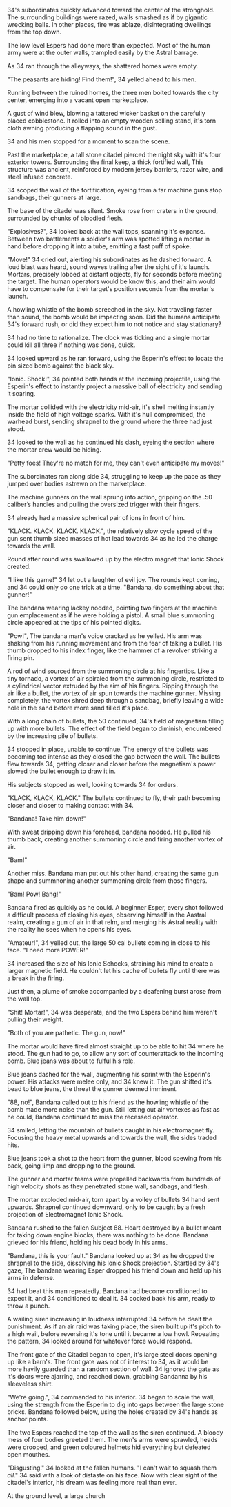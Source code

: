 34's subordinates quickly advanced toward the center of the stronghold. The surrounding buildings were razed, walls smashed as if by gigantic wrecking balls. In other places, fire was ablaze, disintegrating dwellings from the top down.

The low level Espers had done more than expected. Most of the human army were at the outer walls, trampled easily by the Astral barrage.

As 34 ran through the alleyways, the shattered homes were empty. 

"The peasants are hiding! Find them!", 34 yelled ahead to his men.
 
Running between the ruined homes, the three men bolted towards the city center, emerging into a vacant open marketplace.

A gust of wind blew, blowing a tattered wicker basket on the carefully placed cobblestone. It rolled into an empty wooden selling stand, it's torn cloth awning producing a flapping sound in the gust.

34 and his men stopped for a moment to scan the scene. 

Past the marketplace, a tall stone citadel pierced the night sky with it's four exterior towers. Surrounding the final keep, a thick fortified wall, This structure was ancient, reinforced by modern jersey barriers, razor wire, and steel infused concrete.

34 scoped the wall of the fortification, eyeing from a far machine guns atop sandbags, their gunners at large.

The base of the citadel was silent. Smoke rose from craters in the ground, surrounded by chunks of bloodied flesh.

"Explosives?", 34 looked back at the wall tops, scanning it's expanse. Between two battlements a soldier's arm was spotted lifting a mortar in hand before dropping it into a tube, emitting a fast puff of spoke.

"Move!" 34 cried out, alerting his subordinates as he dashed forward. A loud blast was heard, sound waves trailing after the sight of it's launch. Mortars, precisely lobbed at distant objects, fly for seconds before meeting the target. The human operators would be know this, and their aim would have to compensate for their target's position seconds from the mortar's launch. 

A howling whistle of the bomb screeched in the sky. Not traveling faster than sound, the bomb would be impacting soon. Did the humans anticipate 34's forward rush, or did they expect him to not notice and stay stationary? 
 
34 had no time to rationalize. The clock was ticking and a single mortar could kill all three if nothing was done, quick.

34 looked upward as he ran forward, using the Esperin's effect to locate the pin sized bomb against the black sky.

"Ionic. Shock!", 34 pointed both hands at the incoming projectile, using the Esperin's effect to instantly project a massive ball of electricity and sending it soaring. 

The mortar collided with the electricity mid-air, it's shell melting instantly inside the field of high voltage sparks. With it's hull compromised, the warhead burst, sending shrapnel to the ground where the three had just stood. 

34 looked to the wall as he continued his dash, eyeing the section where the mortar crew would be hiding.

"Petty foes! They're no match for me, they can't even anticipate my moves!"

The subordinates ran along side 34, struggling to keep up the pace as they jumped over bodies astrewn on the marketplace.

The machine gunners on the wall sprung into action, gripping on the .50 caliber’s handles and pulling the oversized trigger with their fingers.

34 already had a massive spherical pair of ions in front of him.

"KLACK. KLACK. KLACK. KLACK.", the relatively slow cycle speed of the gun sent thumb sized masses of hot lead towards 34 as he led the charge towards the wall.

Round after round was swallowed up by the electro magnet that Ionic Shock created.

"I like this game!"  34 let out a laughter of evil joy. The rounds kept coming, and 34 could only do one trick at a time. "Bandana, do something about that gunner!"

The bandana wearing lackey nodded, pointing two fingers at the machine gun emplacement as if he were holding a pistol. A small blue summoning circle appeared at the tips of his pointed digits. 

"Pow!", The bandana man's voice cracked as he yelled. His arm was shaking from his running movement and from the fear of taking a bullet. His thumb dropped to his index finger, like the hammer of a revolver striking a firing pin.

A rod of wind sourced from the summoning circle at his fingertips. Like a tiny tornado, a vortex of air spiraled from the summoning circle, restricted to a cylindrical vector extruded by the aim of his fingers. Ripping through the air like a bullet, the vortex of air spun towards the machine gunner. Missing completely, the vortex shred deep through a sandbag, briefly leaving a wide hole in the sand before more sand filled it's place. 

With a long chain of bullets, the 50 continued, 34's field of magnetism filling up with more bullets. The effect of the field began to diminish, encumbered by the increasing pile of bullets.

34 stopped in place, unable to continue. The energy of the bullets was becoming too intense as they closed the gap between the wall. The bullets flew towards 34, getting closer and closer before the magnetism's power slowed the bullet enough to draw it in. 

His subjects stopped as well, looking towards 34 for orders.

"KLACK, KLACK, KLACK." The bullets continued to fly, their path becoming closer and closer to making contact with 34.

"Bandana! Take him down!"

With sweat dripping down his forehead, bandana nodded. He pulled his thumb back, creating another summoning circle and firing another vortex of air.

"Bam!"

Another miss. Bandana man put out his other hand, creating the same gun shape and summnoning another summoning circle from those fingers.

"Bam! Pow! Bang!"

Bandana fired as quickly as he could. A beginner Esper, every shot followed a difficult process of closing his eyes, observing himself in the Aastral realm, creating a gun of air in that relm, and merging his Astral reality with the reality he sees when he opens his eyes.

"Amateur!", 34 yelled out, the large 50 cal bullets coming in close to his face. "I need more POWER!"

34 increased the size of his Ionic Schocks, straining his mind to create a larger magnetic field. He couldn't let his cache of bullets fly until there was a break in the firing.

Just then, a plume of smoke accompanied by a deafening burst arose from the wall top.

"Shit! Mortar!", 34 was desperate, and the two Espers behind him weren't pulling their weight.

"Both of you are pathetic. The gun, now!"

The mortar would have fired almost straight up to be able to hit 34 where he stood. The gun had to go, to allow any sort of counterattack to the incoming bomb. Blue jeans was about to fulful his role.

Blue jeans dashed for the wall, augmenting his sprint with the Esperin's power. His attacks were melee only, and 34 knew it. The gun shifted it's bead to blue jeans, the threat the gunner deemed imminent.

"88, no!", Bandana called out to his friend as the howling whistle of the bomb made more noise than the gun. Still letting out air vortexes as fast as he could, Bandana continued to miss the recessed operator.

34 smiled, letting the mountain of bullets caught in his electromagnet fly. Focusing the heavy metal upwards and towards the wall, the sides traded hits. 

Blue jeans took a shot to the heart from the gunner, blood spewing from his back, going limp and dropping to the ground.

The gunner and mortar teams were propelled backwards from hundreds of high velocity shots as they penetrated stone wall, sandbags, and flesh.

The mortar exploded mid-air, torn apart by a volley of bullets 34 hand sent upwards. Shrapnel continued downward, only to be caught by a fresh projection of Electromagnet Ionic Shock.

Bandana rushed to the fallen Subject 88. Heart destroyed by a bullet meant for taking down engine blocks, there was nothing to be done. Bandana grieved for his friend, holding his dead body in his arms.

"Bandana, this is your fault." Bandana looked up at 34 as he dropped the shrapnel to the side, dissolving his Ionic Shock projection. Startled by 34's gaze, The bandana wearing Esper dropped his friend down and held up his arms in defense.

34 had beat this man repeatedly. Bandana had become conditioned to expect it, and 34 conditioned to deal it. 34 cocked back his arm, ready to throw a punch.

A wailing siren increasing in loudness interrupted 34 before he dealt the punishment. As if an air raid was taking place, the siren built up it's pitch to a high wail, before reversing it's tone until it became a low howl. Repeating the pattern, 34 looked around for whatever force would respond.

The front gate of the Citadel began to open, it's large steel doors opening up like a barn's. The front gate was not of interest to 34, as it would be more havily guarded than a random section of wall. 34 ignored the gate as it's doors were ajarring, and reached down, grabbing Bandanna by his sleeveless shirt.

"We're going.", 34 commanded to his inferior. 34 began to scale the wall, using the strength from the Esperin to dig into gaps between the large stone bricks. Bandana followed below, using the holes created by 34's hands as anchor points.

The two Espers reached the top of the wall as the siren continued. A bloody mess of four bodies greeted them. The men's arms were sprawled, heads were drooped, and green coloured helmets hid everything but defeated open mouthes.

"Disgusting." 34 looked at the fallen humans. "I can't wait to squash them _all_." 34 said with a look of distaste on his face. Now with clear sight of the citadel's interior, his dream was feeling more real than ever.

At the ground level, a large church     

